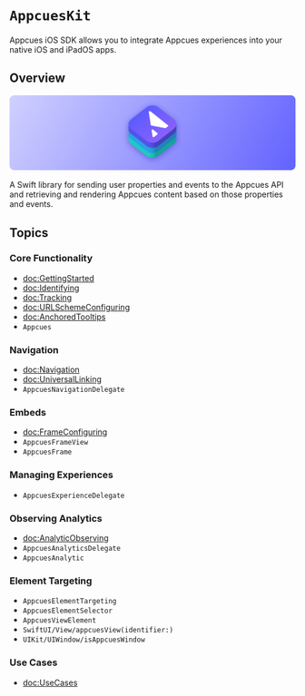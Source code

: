 # ``AppcuesKit``

Appcues iOS SDK allows you to integrate Appcues experiences into your native iOS and iPadOS apps.

## Overview

![AppcuesKit icon](banner.png)

A Swift library for sending user properties and events to the Appcues API and retrieving and rendering Appcues content based on those properties and events.

## Topics

### Core Functionality

- <doc:GettingStarted>
- <doc:Identifying>
- <doc:Tracking>
- <doc:URLSchemeConfiguring>
- <doc:AnchoredTooltips>
- ``Appcues``

### Navigation

- <doc:Navigation>
- <doc:UniversalLinking>
- ``AppcuesNavigationDelegate``

### Embeds

- <doc:FrameConfiguring>
- ``AppcuesFrameView``
- ``AppcuesFrame``

### Managing Experiences

- ``AppcuesExperienceDelegate``

### Observing Analytics

- <doc:AnalyticObserving>
- ``AppcuesAnalyticsDelegate``
- ``AppcuesAnalytic``

### Element Targeting

- ``AppcuesElementTargeting``
- ``AppcuesElementSelector``
- ``AppcuesViewElement``
- ``SwiftUI/View/appcuesView(identifier:)``
- ``UIKit/UIWindow/isAppcuesWindow``

### Use Cases

- <doc:UseCases>
